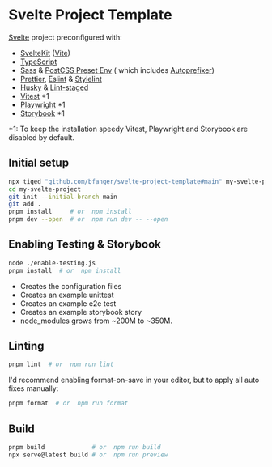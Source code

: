 # Svelte Project Template

[Svelte](https://svelte.dev/) project preconfigured with:

- [SvelteKit](https://kit.svelte.dev/) ([Vite](https://vitejs.dev/))
- [TypeScript](http://typescriptlang.org/)
- [Sass](https://sass-lang.com/) & [PostCSS Preset Env](https://github.com/csstools/postcss-plugins/tree/main/plugin-packs/postcss-preset-env) ( which includes [Autoprefixer](https://github.com/postcss/autoprefixer))
- [Prettier](https://prettier.io/), [Eslint](https://eslint.org/) & [Stylelint](https://stylelint.io/)
- [Husky](https://typicode.github.io/husky/) & [Lint-staged](https://github.com/okonet/lint-staged)
- [Vitest](https://vitest.dev/) \*1
- [Playwright](https://playwright.dev/) \*1
- [Storybook](https://storybook.js.org/docs/svelte/writing-stories/introduction) \*1

\*1: To keep the installation speedy Vitest, Playwright and Storybook are disabled by default.

## Initial setup

```sh
npx tiged "github.com/bfanger/svelte-project-template#main" my-svelte-project
cd my-svelte-project
git init --initial-branch main
git add .
pnpm install     # or  npm install
pnpm dev --open  # or  npm run dev -- --open
```

## Enabling Testing & Storybook

```sh
node ./enable-testing.js
pnpm install  # or  npm install
```

- Creates the configuration files
- Creates an example unittest
- Creates an example e2e test
- Creates an example storybook story
- node_modules grows from ~200M to ~350M.

## Linting

```sh
pnpm lint  # or  npm run lint
```

I'd recommend enabling format-on-save in your editor, but to apply all auto fixes manually:

```sh
pnpm format  # or  npm run format
```

## Build

```sh
pnpm build             # or  npm run build
npx serve@latest build # or  npm run preview
```
